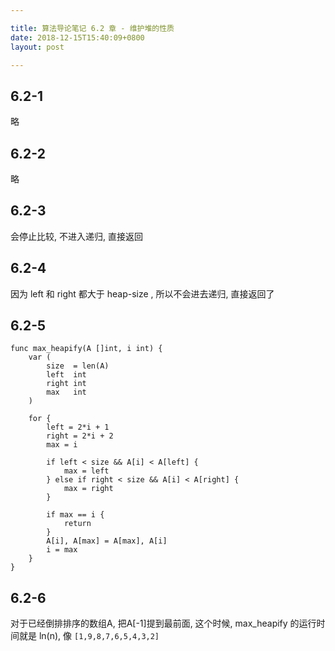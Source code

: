 ```yaml
---

title: 算法导论笔记 6.2 章 - 维护堆的性质
date: 2018-12-15T15:40:09+0800
layout: post

---
```


## 6.2-1

略

## 6.2-2

略

## 6.2-3

会停止比较, 不进入递归, 直接返回

## 6.2-4

因为 left 和 right 都大于 heap-size , 所以不会进去递归, 直接返回了

## 6.2-5

```
func max_heapify(A []int, i int) {
	var (
		size  = len(A)
		left  int
		right int
		max   int
	)

	for {
		left = 2*i + 1
		right = 2*i + 2
		max = i

		if left < size && A[i] < A[left] {
			max = left
		} else if right < size && A[i] < A[right] {
			max = right
		}

		if max == i {
			return
		}
		A[i], A[max] = A[max], A[i]
		i = max
	}
}
```

## 6.2-6

对于已经倒排排序的数组A, 把A[-1]提到最前面, 这个时候, max_heapify 的运行时间就是 ln(n), 像 `[1,9,8,7,6,5,4,3,2]`

